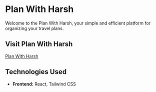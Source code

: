 # Plan With Harsh

Welcome to the Plan With Harsh, your simple and efficient platform for organizing your travel plans.

## Visit Plan With Harsh

<a href="https://planwithharsh.netlify.app/">Plan With Harsh</a>

## Technologies Used

- **Frontend:** React, Tailwind CSS

